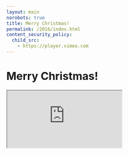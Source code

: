 ```yaml
---
layout: main
norobots: true
title: Merry Christmas!
permalink: /2016/index.html
content_security_policy:
  child_src:
    - https://player.vimeo.com
---
```


# Merry Christmas!

<div class="video is-16-by-9">
  <iframe src="https://player.vimeo.com/video/195380303?byline=0&title=0&color=dc322f" allowfullscreen></iframe>
</div>
